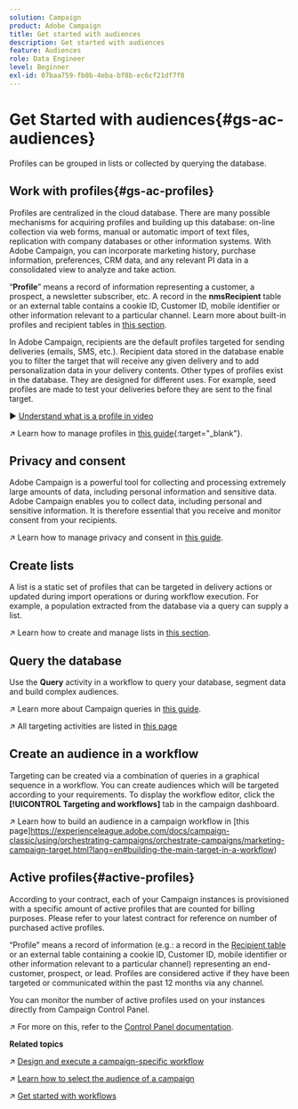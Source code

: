 ```yaml
---
solution: Campaign
product: Adobe Campaign
title: Get started with audiences
description: Get started with audiences
feature: Audiences
role: Data Engineer
level: Beginner
exl-id: 07baa759-fb0b-4eba-bf8b-ec6cf21df7f8
---
```

# Get Started with audiences{#gs-ac-audiences}

Profiles can be grouped in lists or collected by querying the database.

## Work with profiles{#gs-ac-profiles}

Profiles are centralized in the cloud database. There are many possible mechanisms for acquiring profiles and building up this database: on-line collection via web forms, manual or automatic import of text files, replication with company databases or other information systems. With Adobe Campaign, you can incorporate marketing history, purchase information, preferences, CRM data, and any relevant PI data in a consolidated view to analyze and take action.

“**Profile**” means a record of information representing a customer, a prospect, a newsletter subscriber, etc.
A record in the **nmsRecipient** table or an external table contains a cookie ID, Customer ID, mobile identifier or other information relevant to a particular channel. Learn more about built-in profiles and recipient tables in [this section](../dev/datamodel.md#ootb-profiles).

In Adobe Campaign, recipients are the default profiles targeted for sending deliveries (emails, SMS, etc.). Recipient data stored in the database enable you to filter the target that will receive any given delivery and to add personalization data in your delivery contents. Other types of profiles exist in the database. They are designed for different uses. For example, seed profiles are made to test your deliveries before they are sent to the final target.

:arrow_forward: [Understand what is a profile in video](https://video.tv.adobe.com/v/35611?quality=12)

:arrow_upper_right: Learn how to manage profiles in [this guide](https://experienceleague.adobe.com/docs/campaign-classic/using/getting-started/profile-management/about-profiles.html{{){:target="_blank"}.

## Privacy and consent

Adobe Campaign is a powerful tool for collecting and processing extremely large amounts of data, including personal information and sensitive data. Adobe Campaign enables you to collect data, including personal and sensitive information. It is therefore essential that you receive and monitor consent from your recipients.

:arrow_upper_right: Learn how to manage privacy and consent in [this guide](https://experienceleague.corp.adobe.com/docs/campaign-classic/using/getting-started/privacy/privacy-and-recommendations.html).


## Create lists

A list is a static set of profiles that can be targeted in delivery actions or updated during import operations or during workflow execution. For example, a population extracted from the database via a query can supply a list.

:arrow_upper_right: Learn how to create and manage lists in [this section](https://experienceleague.adobe.com/docs/campaign-classic/using/getting-started/profile-management/creating-and-managing-lists.html).

## Query the database

Use the **Query** activity in a workflow to query your database, segment data and build complex audiences. 

:arrow_upper_right: Learn more about Campaign queries in [this guide](https://experienceleague.adobe.com/docs/campaign-classic/using/automating-with-workflows/introduction/targeting-data.html).

:arrow_upper_right: All targeting activities are listed in [this page](https://experienceleague.adobe.com/docs/campaign-classic/using/automating-with-workflows/targeting-activities/about-targeting-activities.html)

## Create an audience in a workflow

Targeting can be created via a combination of queries in a graphical sequence in a workflow. You can create audiences which will be targeted according to your requirements. To display the workflow editor, click the **[!UICONTROL Targeting and workflows]** tab in the campaign dashboard.

:arrow_upper_right: Learn how to build an audience in a campaign workflow in [this page]https://experienceleague.adobe.com/docs/campaign-classic/using/orchestrating-campaigns/orchestrate-campaigns/marketing-campaign-target.html?lang=en#building-the-main-target-in-a-workflow)


## Active profiles{#active-profiles}

According to your contract, each of your Campaign instances is provisioned with a specific amount of active profiles that are counted for billing purposes. Please refer to your latest contract for reference on number of purchased active profiles.

“Profile” means a record of information (e.g.: a record in the [Recipient table](../dev/datamodel.md) or an external table containing a cookie ID, Customer ID, mobile identifier or other information relevant to a particular channel) representing an end-customer, prospect, or lead. Profiles are considered active if they have been targeted or communicated within the past 12 months via any channel.

You can monitor the number of active profiles used on your instances directly from Campaign Control Panel. 

:arrow_upper_right: For more on this, refer to the [Control Panel documentation](https://docs.adobe.com/content/help/en/control-panel/using/performance-monitoring/active-profiles-monitoring.html).


**Related topics**

:arrow_upper_right: [Design and execute a campaign-specific workflow](https://experienceleague.adobe.com/docs/campaign-classic/using/automating-with-workflows/introduction/building-a-workflow.html)

:arrow_upper_right: [Learn how to select the audience of a campaign](https://experienceleague.adobe.com/docs/campaign-classic/using/orchestrating-campaigns/orchestrate-campaigns/marketing-campaign-target.html)

:arrow_upper_right: [Get started with workflows](https://experienceleague.adobe.com/docs/campaign-classic/using/automating-with-workflows/introduction/about-workflows.html)
